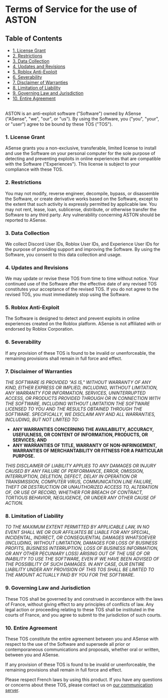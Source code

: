 # **Terms of Service for the use of ASTON**

## **Table of Contents**

<!--ts-->
   * [1. License Grant](#1-license-grant)
   * [2. Restrictions](#2-restrictions)
   * [3. Data Collection](#3-data-collection)
   * [4. Updates and Revisions](#4-updates-and-revisions)
   * [5. Roblox Anti-Exploit](#5-roblox-anti-exploit)
   * [6. Severability](#6-severability)
   * [7. Disclaimer of Warranties](#7-disclaimer-of-warranties)
   * [8. Limitation of Liability](#8-limitation-of-liability)
   * [9. Governing Law and Jurisdiction](#9-governing-law-and-jurisdiction)
   * [10. Entire Agreement](#10-entire-agreement)
<!--te-->
<br>
ASTON is an anti-exploit software ("Software") owned by ASense ("ASense", "we", "our", or "us").
By using the Software, you ("you", "your", or "user") agree to be bound by these TOS ("TOS").

### 1. License Grant

ASense grants you a non-exclusive, transferable, limited license to install and use the Software on your personal computer for the sole purpose of detecting and preventing exploits in online experiences that are compatible with the Software ("Experiences"). This license is subject to your compliance with these TOS.

### 2. Restrictions

You may not modify, reverse engineer, decompile, bypass, or disassemble the Software, or create derivative works based on the Software, except to the extent that such activity is expressly permitted by applicable law. You may not rent, lease, loan, sublicense, distribute, or otherwise transfer the Software to any third party. Any vulnerability concerning ASTON should be reported to ASense.

### 3. Data Collection

We collect Discord User IDs, Roblox User IDs, and Experience User IDs for the purpose of providing support and improving the Software. By using the Software, you consent to this data collection and usage.

### 4. Updates and Revisions

We may update or revise these TOS from time to time without notice. Your continued use of the Software after the effective date of any revised TOS constitutes your acceptance of the revised TOS. If you do not agree to the revised TOS, you must immediately stop using the Software.

### 5. Roblox Anti-Exploit

The Software is designed to detect and prevent exploits in online experiences created on the Roblox platform. ASense is not affiliated with or endorsed by Roblox Corporation.

### 6. Severability

If any provision of these TOS is found to be invalid or unenforceable, the remaining provisions shall remain in full force and effect.

### 7. Disclaimer of Warranties

_THE SOFTWARE IS PROVIDED "AS IS," WITHOUT WARRANTY OF ANY KIND, EITHER EXPRESS OR IMPLIED, INCLUDING, WITHOUT LIMITATION, ANY WARRANTY FOR INFORMATION, SERVICES, UNINTERRUPTED ACCESS, OR PRODUCTS PROVIDED THROUGH OR IN CONNECTION WITH THE SOFTWARE, INCLUDING WITHOUT LIMITATION THE SOFTWARE LICENSED TO YOU AND THE RESULTS OBTAINED THROUGH THE SOFTWARE. SPECIFICALLY, WE DISCLAIM ANY AND ALL WARRANTIES, INCLUDING, BUT NOT LIMITED TO:_

- **ANY WARRANTIES CONCERNING THE AVAILABILITY, ACCURACY, USEFULNESS, OR CONTENT OF INFORMATION, PRODUCTS, OR SERVICES; AND**
- **ANY WARRANTIES OF TITLE, WARRANTY OF NON-INFRINGEMENT, WARRANTIES OF MERCHANTABILITY OR FITNESS FOR A PARTICULAR PURPOSE.**

_THIS DISCLAIMER OF LIABILITY APPLIES TO ANY DAMAGES OR INJURY CAUSED BY ANY FAILURE OF PERFORMANCE, ERROR, OMISSION, INTERRUPTION, DELETION, DEFECT, DELAY IN OPERATION OR TRANSMISSION, COMPUTER VIRUS, COMMUNICATION LINE FAILURE, THEFT OR DESTRUCTION OR UNAUTHORIZED ACCESS TO, ALTERATION OF, OR USE OF RECORD, WHETHER FOR BREACH OF CONTRACT, TORTIOUS BEHAVIOR, NEGLIGENCE, OR UNDER ANY OTHER CAUSE OF ACTION._

### 8. Limitation of Liability

_TO THE MAXIMUM EXTENT PERMITTED BY APPLICABLE LAW, IN NO EVENT SHALL WE OR OUR AFFILIATES BE LIABLE FOR ANY SPECIAL, INCIDENTAL, INDIRECT, OR CONSEQUENTIAL DAMAGES WHATSOEVER (INCLUDING, WITHOUT LIMITATION, DAMAGES FOR LOSS OF BUSINESS PROFITS, BUSINESS INTERRUPTION, LOSS OF BUSINESS INFORMATION, OR ANY OTHER PECUNIARY LOSS) ARISING OUT OF THE USE OF OR INABILITY TO USE THE SOFTWARE, EVEN IF WE HAVE BEEN ADVISED OF THE POSSIBILITY OF SUCH DAMAGES. IN ANY CASE, OUR ENTIRE LIABILITY UNDER ANY PROVISION OF THIS TOS SHALL BE LIMITED TO THE AMOUNT ACTUALLY PAID BY YOU FOR THE SOFTWARE._

### 9. Governing Law and Jurisdiction

These TOS shall be governed by and construed in accordance with the laws of France, without giving effect to any principles of conflicts of law. Any legal action or proceeding relating to these TOS shall be instituted in the courts of France, and you agree to submit to the jurisdiction of such courts.

### 10. Entire Agreement

These TOS constitute the entire agreement between you and ASense with respect to the use of the Software and supersede all prior or contemporaneous communications and proposals, whether oral or written, between you and ASense.

If any provision of these TOS is found to be invalid or unenforceable, the remaining provisions shall remain in full force and effect.

Please respect French laws by using this product. If you have any questions or concerns about these TOS, please contact us on [our communication server](https://dsc.gg/ast0n).
